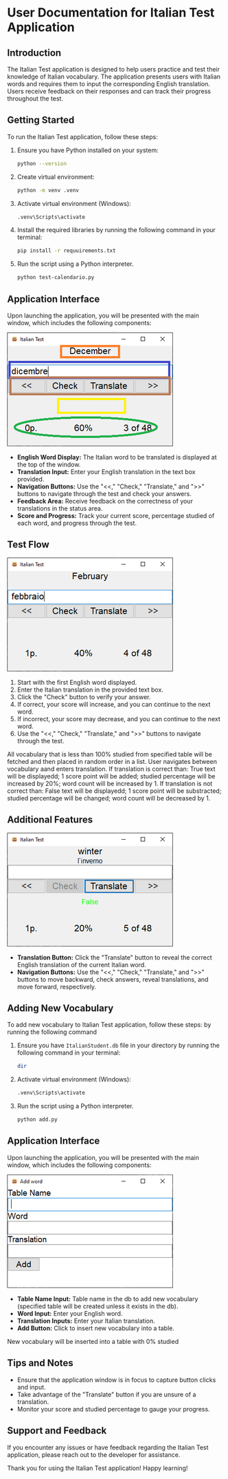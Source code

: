 # User Documentation for Italian Test Application

## Introduction
The Italian Test application is designed to help users practice and test their knowledge of Italian vocabulary. The application presents users with Italian words and requires them to input the corresponding English translation. Users receive feedback on their responses and can track their progress throughout the test.

## Getting Started
To run the Italian Test application, follow these steps:

1. Ensure you have Python installed on your system:
   ```bash
   python --version
   ```
2. Create virtual environment:
   ```bash
   python -m venv .venv
   ```
3. Activate virtual environment (Windows):
   ```bash
   .venv\Scripts\activate
   ```
4. Install the required libraries by running the following command in your terminal:
   ```bash
   pip install -r requuirements.txt
   ```
5. Run the script using a Python interpreter.
   ```bash
   python test-calendario.py
   ```
## Application Interface
Upon launching the application, you will be presented with the main window, which includes the following components:

![Italian Test Application main interface](/screens/screen1.png "Italian Test Application Screen 1")

- **English Word Display:** The Italian word to be translated is displayed at the top of the window.
- **Translation Input:** Enter your English translation in the text box provided.
- **Navigation Buttons:** Use the "<<," "Check," "Translate," and ">>" buttons to navigate through the test and check your answers.
- **Feedback Area:** Receive feedback on the correctness of your translations in the status area.
- **Score and Progress:** Track your current score, percentage studied of each word, and progress through the test.


## Test Flow

![Italian Test Application main interface](/screens/screen2.png "Italian Test Application Screen 2")

1. Start with the first English word displayed.
2. Enter the Italian translation in the provided text box.
3. Click the "Check" button to verify your answer.
4. If correct, your score will increase, and you can continue to the next word.
5. If incorrect, your score may decrease, and you can continue to the next word.
6. Use the "<<," "Check," "Translate," and ">>" buttons to navigate through the test.

All vocabulary that is less than 100% studied from specified table will be fetched and then placed in random order in a list. User navigates between vocabulary aand enters translation. If translation is correct than: True text will be displayedd; 1 score point will be added; studied percentage will be increased by 20%; word count will be increased by 1. If translation is not correct than: False text will be displayedd; 1 score point will be substracted; studied percentage will be changed; word count will be decreased by 1.

## Additional Features

![Italian Test Application main interface](/screens/screen3.png "Italian Test Application Screen 3")

- **Translation Button:** Click the "Translate" button to reveal the correct English translation of the current Italian word.
- **Navigation Buttons:** Use the "<<," "Check," "Translate," and ">>" buttons to move backward, check answers, reveal translations, and move forward, respectively.

## Adding New Vocabulary
To add new vocabulary to Italian Test application, follow these steps:
 by running the following command
1. Ensure you have <code>ItalianStudent.db</code> file in your directory by running the following command in your terminal:
   ```bash
   dir
   ```
2. Activate virtual environment (Windows):
   ```bash
   .venv\Scripts\activate
   ```
3. Run the script using a Python interpreter.
   ```bash
   python add.py
   ```
## Application Interface
Upon launching the application, you will be presented with the main window, which includes the following components:

![Italian Test Application adding new vocabulary interface](/screens/screen4.png "Italian Test Application Screen 4")

- **Table Name Input:** Table name in the db to add new vocabulary (specified table will be created unless it exists in the db).
- **Word Input:** Enter your English word.
- **Translation Inputs:** Enter your Italian translation.
- **Add Button:** Click to insert new vocabulary into a table.

New vocabulary will be inserted into a table with 0% studied

## Tips and Notes
- Ensure that the application window is in focus to capture button clicks and input.
- Take advantage of the "Translate" button if you are unsure of a translation.
- Monitor your score and studied percentage to gauge your progress.

## Support and Feedback
If you encounter any issues or have feedback regarding the Italian Test application, please reach out to the developer for assistance.

Thank you for using the Italian Test application! Happy learning!
